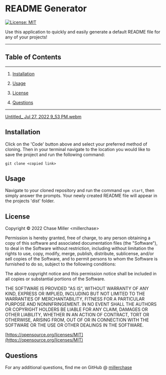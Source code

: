
# README Generator


[![License: MIT](https://img.shields.io/badge/License-MIT-yellow.svg)](https://opensource.org/licenses/MIT)

Use this application to quickly and easily generate a default README file for any of your projects!



___


## Table of Contents
___

1. [Installation](#installation)

2. [Usage](#usage)

3. [License](#license)

4. [Questions](#questions)

___
    
[Untitled_ Jul 27, 2022 9_53 PM.webm](https://user-images.githubusercontent.com/99565080/181414075-b7c7ea95-72d6-4dcc-9251-d5c0f27ed9af.webm)


## Installation

Click on the 'Code' button above and select your preferred method of cloning. Then in your terminal navigate to the location you would like to save the project and run the following command:

`git clone <copied link>`


## Usage

Navigate to your cloned repository and run the command `npm start`, then simply answer the prompts. Your newly created README file will appear in the projects 'dist' folder.


## License

Copyright &copy; 2022 Chase Miller &lt;millerchase>
  
Permission is hereby granted, free of charge, to any person obtaining a copy of this software and associated documentation files (the "Software"), to deal in the Software without restriction, including without limitation the rights to use, copy, modify, merge, publish, distribute, sublicense, and/or sell copies of the Software, and to permit persons to whom the Software is furnished to do so, subject to the following conditions:
  
The above copyright notice and this permission notice shall be included in all copies or substantial portions of the Software.

THE SOFTWARE IS PROVIDED "AS IS", WITHOUT WARRANTY OF ANY KIND, EXPRESS OR IMPLIED, INCLUDING BUT NOT LIMITED TO THE WARRANTIES OF MERCHANTABILITY, FITNESS FOR A PARTICULAR PURPOSE AND NONINFRINGEMENT. IN NO EVENT SHALL THE AUTHORS OR COPYRIGHT HOLDERS BE LIABLE FOR ANY CLAIM, DAMAGES OR OTHER LIABILITY, WHETHER IN AN ACTION OF CONTRACT, TORT OR OTHERWISE, ARISING FROM, OUT OF OR IN CONNECTION WITH THE SOFTWARE OR THE USE OR OTHER DEALINGS IN THE SOFTWARE.
        
[https://opensource.org/licenses/MIT](https://opensource.org/licenses/MIT)

## Questions

For any additional questions, find me on GitHub @ [millerchase](https://github.com/millerchase)

  
